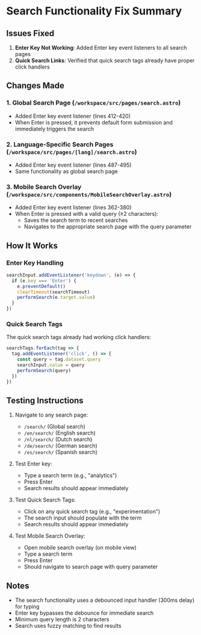 # Search Functionality Fix Summary

## Issues Fixed

1. **Enter Key Not Working**: Added Enter key event listeners to all search pages
2. **Quick Search Links**: Verified that quick search tags already have proper click handlers

## Changes Made

### 1. Global Search Page (`/workspace/src/pages/search.astro`)
- Added Enter key event listener (lines 412-420)
- When Enter is pressed, it prevents default form submission and immediately triggers the search

### 2. Language-Specific Search Pages (`/workspace/src/pages/[lang]/search.astro`)
- Added Enter key event listener (lines 487-495)
- Same functionality as global search page

### 3. Mobile Search Overlay (`/workspace/src/components/MobileSearchOverlay.astro`)
- Added Enter key event listener (lines 362-380)
- When Enter is pressed with a valid query (≥2 characters):
  - Saves the search term to recent searches
  - Navigates to the appropriate search page with the query parameter

## How It Works

### Enter Key Handling
```javascript
searchInput.addEventListener('keydown', (e) => {
  if (e.key === 'Enter') {
    e.preventDefault()
    clearTimeout(searchTimeout)
    performSearch(e.target.value)
  }
})
```

### Quick Search Tags
The quick search tags already had working click handlers:
```javascript
searchTags.forEach(tag => {
  tag.addEventListener('click', () => {
    const query = tag.dataset.query
    searchInput.value = query
    performSearch(query)
  })
})
```

## Testing Instructions

1. Navigate to any search page:
   - `/search/` (Global search)
   - `/en/search/` (English search)
   - `/nl/search/` (Dutch search)
   - `/de/search/` (German search)
   - `/es/search/` (Spanish search)

2. Test Enter key:
   - Type a search term (e.g., "analytics")
   - Press Enter
   - Search results should appear immediately

3. Test Quick Search Tags:
   - Click on any quick search tag (e.g., "experimentation")
   - The search input should populate with the term
   - Search results should appear immediately

4. Test Mobile Search Overlay:
   - Open mobile search overlay (on mobile view)
   - Type a search term
   - Press Enter
   - Should navigate to search page with query parameter

## Notes

- The search functionality uses a debounced input handler (300ms delay) for typing
- Enter key bypasses the debounce for immediate search
- Minimum query length is 2 characters
- Search uses fuzzy matching to find results